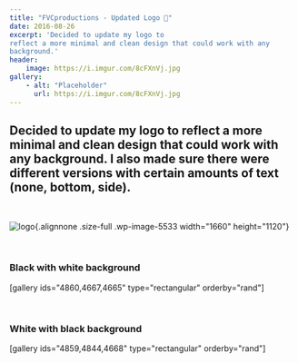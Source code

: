 ```yaml
---
title: "FVCproductions - Updated Logo 🍓"
date: 2016-08-26
excerpt: 'Decided to update my logo to
reflect a more minimal and clean design that could work with any
background.'
header:
    image: https://i.imgur.com/8cFXnVj.jpg
gallery:
    - alt: "Placeholder"
      url: https://i.imgur.com/8cFXnVj.jpg
---
```


Decided to update my logo to reflect a more minimal and clean design that could work with any background. I also made sure there were different versions with certain amounts of text (none, bottom, side).
-----------

 

![logo](https://fvcproductions.files.wordpress.com/2016/08/logo.png){.alignnone
.size-full .wp-image-5533 width="1660" height="1120"}

 

### Black with white background

\[gallery ids="4860,4667,4665" type="rectangular" orderby="rand"\]

 

### White with black background

\[gallery ids="4859,4844,4668" type="rectangular" orderby="rand"\]
